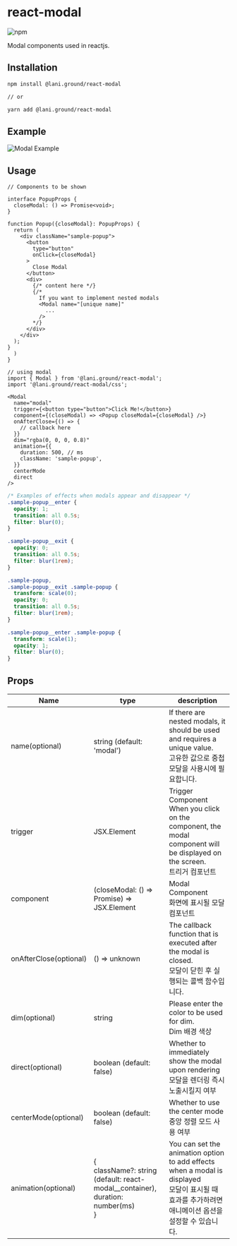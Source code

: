 # react-modal


![npm](https://img.shields.io/npm/v/%40lani.ground%2Freact-modal)

Modal components used in reactjs.

## Installation

``` bash
npm install @lani.ground/react-modal

// or

yarn add @lani.ground/react-modal
```

## Example

![Modal Example](https://laniground.com/assets/example/react-modal_new.gif)


## Usage

```tsx
// Components to be shown

interface PopupProps {
  closeModal: () => Promise<void>;
}

function Popup({closeModal}: PopupProps) {
  return (
    <div className="sample-popup">
      <button
        type="button"
        onClick={closeModal}
      >
        Close Modal
      </button>
      <div>
        {/* content here */}
        {/*
          If you want to implement nested modals
          <Modal name="[unique name]"
            ...
          />
        */}
      </div>
    </div>
  );
}
  )
}
```

``` tsx
// using modal
import { Modal } from '@lani.ground/react-modal';
import '@lani.ground/react-modal/css';

<Modal
  name="modal"
  trigger={<button type="button">Click Me!</button>}
  component={(closeModal) => <Popup closeModal={closeModal} />}
  onAfterClose={() => {
    // callback here
  }}
  dim="rgba(0, 0, 0, 0.8)"
  animation={{
    duration: 500, // ms
    className: 'sample-popup',
  }}
  centerMode
  direct
/>
```

``` css
/* Examples of effects when modals appear and disappear */
.sample-popup__enter {
  opacity: 1;
  transition: all 0.5s;
  filter: blur(0);
}

.sample-popup__exit {
  opacity: 0;
  transition: all 0.5s;
  filter: blur(1rem);
}

.sample-popup,
.sample-popup__exit .sample-popup {
  transform: scale(0);
  opacity: 0;
  transition: all 0.5s;
  filter: blur(1rem);
}

.sample-popup__enter .sample-popup {
  transform: scale(1);
  opacity: 1;
  filter: blur(0);
}
```

## Props


|Name|type|description|
|----|----|----|
|name(optional)|string (default: 'modal')|If there are nested modals, it should be used and requires a unique value.<br /> 고유한 값으로 중첩 모달을 사용시에 필요합니다.|
|trigger|JSX.Element|Trigger Component<br />When you click on the component, the modal component will be displayed on the screen.<br />트리거 컴포넌트|
|component|(closeModal: () => Promise<void>) => JSX.Element|Modal Component<br /> 화면에 표시될 모달 컴포넌트|
|onAfterClose(optional)|() => unknown|The callback function that is executed after the modal is closed.<br />모달이 닫힌 후 실행되는 콜백 함수입니다.|
|dim(optional)|string|Please enter the color to be used for dim.<br /> Dim 배경 색상|
|direct(optional)|boolean (default: false)|Whether to immediately show the modal upon rendering<br /> 모달을 렌더링 즉시 노출시킬지 여부|
|centerMode(optional)|boolean (default: false)|Whether to use the center mode<br /> 중앙 정렬 모드 사용 여부|
|animation(optional)|{<br />className?: string<br />(default: react-modal__container), <br /> duration: number(ms)<br />}|You can set the animation option to add effects when a modal is displayed<br /> 모달이 표시될 때 효과를 추가하려면 애니메이션 옵션을 설정할 수 있습니다.|

